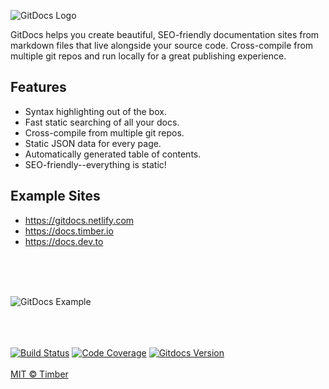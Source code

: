 ![GitDocs Logo](docs/.static/logo-markdown.png)

GitDocs helps you create beautiful, SEO-friendly documentation sites from markdown files that live alongside your source code. Cross-compile from multiple git repos and run locally for a great publishing experience.

## Features

- Syntax highlighting out of the box.
- Fast static searching of all your docs.
- Cross-compile from multiple git repos.
- Static JSON data for every page.
- Automatically generated table of contents.
- SEO-friendly--everything is static!

## Example Sites

- https://gitdocs.netlify.com
- https://docs.timber.io
- https://docs.dev.to

<br/>
<br/>
<br/>

![GitDocs Example](https://cl.ly/010X2F1Q413e/Screen%20Recording%202018-07-09%20at%2004.59%20PM.gif)

<div>
  <br /> <br /> <br />
  <a href="https://travis-ci.org/timberio/gitdocs"><img src="https://img.shields.io/travis/timberio/gitdocs/master.svg?style=flat-square" alt="Build Status" /></a>
  <a href="https://coveralls.io/github/timberio/gitdocs"><img src="https://img.shields.io/coveralls/github/timberio/gitdocs/master.svg?style=flat-square" alt="Code Coverage" /></a>
  <a href="https://github.com/timberio/gitdocs/releases"><img src="https://img.shields.io/github/release/timberio/gitdocs.svg?style=flat-square" alt="Gitdocs Version" /></a>
  <br /> <br />
  <a href="https://timber.io">MIT © Timber</a>
</div>
